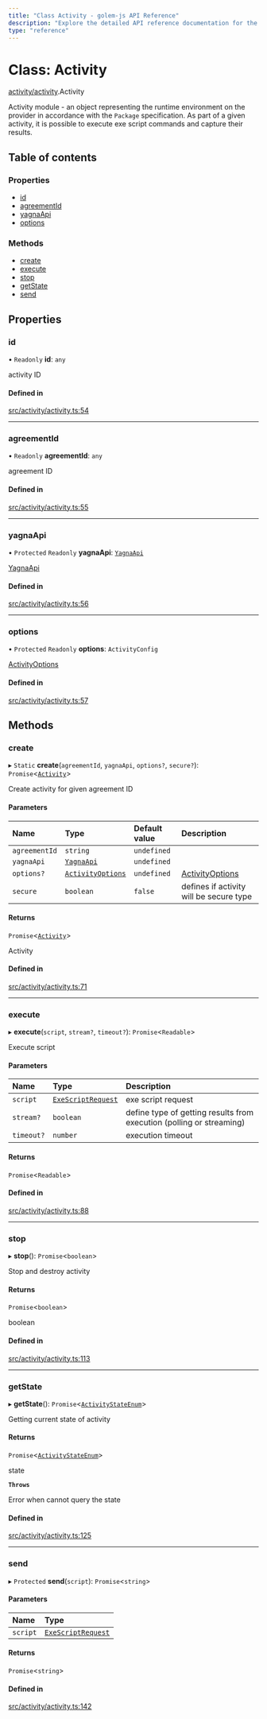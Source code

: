 ```yaml
---
title: "Class Activity - golem-js API Reference"
description: "Explore the detailed API reference documentation for the Class Activity within the golem-js SDK for the Golem Network."
type: "reference"
---
```

# Class: Activity

[activity/activity](../modules/activity_activity).Activity

Activity module - an object representing the runtime environment on the provider in accordance with the `Package` specification.
As part of a given activity, it is possible to execute exe script commands and capture their results.

## Table of contents

### Properties

- [id](activity_activity.Activity#id)
- [agreementId](activity_activity.Activity#agreementid)
- [yagnaApi](activity_activity.Activity#yagnaapi)
- [options](activity_activity.Activity#options)

### Methods

- [create](activity_activity.Activity#create)
- [execute](activity_activity.Activity#execute)
- [stop](activity_activity.Activity#stop)
- [getState](activity_activity.Activity#getstate)
- [send](activity_activity.Activity#send)

## Properties

### id

• `Readonly` **id**: `any`

activity ID

#### Defined in

[src/activity/activity.ts:54](https://github.com/golemfactory/golem-js/blob/ecc063e/src/activity/activity.ts#L54)

___

### agreementId

• `Readonly` **agreementId**: `any`

agreement ID

#### Defined in

[src/activity/activity.ts:55](https://github.com/golemfactory/golem-js/blob/ecc063e/src/activity/activity.ts#L55)

___

### yagnaApi

• `Protected` `Readonly` **yagnaApi**: [`YagnaApi`](../modules/utils_yagna_yagna#yagnaapi)

[YagnaApi](../modules/utils_yagna_yagna#yagnaapi)

#### Defined in

[src/activity/activity.ts:56](https://github.com/golemfactory/golem-js/blob/ecc063e/src/activity/activity.ts#L56)

___

### options

• `Protected` `Readonly` **options**: `ActivityConfig`

[ActivityOptions](../interfaces/activity_activity.ActivityOptions)

#### Defined in

[src/activity/activity.ts:57](https://github.com/golemfactory/golem-js/blob/ecc063e/src/activity/activity.ts#L57)

## Methods

### create

▸ `Static` **create**(`agreementId`, `yagnaApi`, `options?`, `secure?`): `Promise`<[`Activity`](activity_activity.Activity)\>

Create activity for given agreement ID

#### Parameters

| Name | Type | Default value | Description |
| :------ | :------ | :------ | :------ |
| `agreementId` | `string` | `undefined` |  |
| `yagnaApi` | [`YagnaApi`](../modules/utils_yagna_yagna#yagnaapi) | `undefined` |  |
| `options?` | [`ActivityOptions`](../interfaces/activity_activity.ActivityOptions) | `undefined` | [ActivityOptions](../interfaces/activity_activity.ActivityOptions) |
| `secure` | `boolean` | `false` | defines if activity will be secure type |

#### Returns

`Promise`<[`Activity`](activity_activity.Activity)\>

Activity

#### Defined in

[src/activity/activity.ts:71](https://github.com/golemfactory/golem-js/blob/ecc063e/src/activity/activity.ts#L71)

___

### execute

▸ **execute**(`script`, `stream?`, `timeout?`): `Promise`<`Readable`\>

Execute script

#### Parameters

| Name | Type | Description |
| :------ | :------ | :------ |
| `script` | [`ExeScriptRequest`](../interfaces/activity_activity.ExeScriptRequest) | exe script request |
| `stream?` | `boolean` | define type of getting results from execution (polling or streaming) |
| `timeout?` | `number` | execution timeout |

#### Returns

`Promise`<`Readable`\>

#### Defined in

[src/activity/activity.ts:88](https://github.com/golemfactory/golem-js/blob/ecc063e/src/activity/activity.ts#L88)

___

### stop

▸ **stop**(): `Promise`<`boolean`\>

Stop and destroy activity

#### Returns

`Promise`<`boolean`\>

boolean

#### Defined in

[src/activity/activity.ts:113](https://github.com/golemfactory/golem-js/blob/ecc063e/src/activity/activity.ts#L113)

___

### getState

▸ **getState**(): `Promise`<[`ActivityStateEnum`](../enums/activity_activity.ActivityStateEnum)\>

Getting current state of activity

#### Returns

`Promise`<[`ActivityStateEnum`](../enums/activity_activity.ActivityStateEnum)\>

state

**`Throws`**

Error when cannot query the state

#### Defined in

[src/activity/activity.ts:125](https://github.com/golemfactory/golem-js/blob/ecc063e/src/activity/activity.ts#L125)

___

### send

▸ `Protected` **send**(`script`): `Promise`<`string`\>

#### Parameters

| Name | Type |
| :------ | :------ |
| `script` | [`ExeScriptRequest`](../interfaces/activity_activity.ExeScriptRequest) |

#### Returns

`Promise`<`string`\>

#### Defined in

[src/activity/activity.ts:142](https://github.com/golemfactory/golem-js/blob/ecc063e/src/activity/activity.ts#L142)
